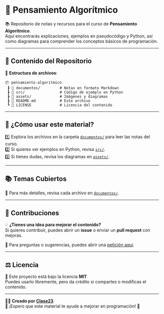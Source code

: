 # 🧠 Pensamiento Algorítmico

📚 Repositorio de notas y recursos para el curso de **Pensamiento Algorítmico**.  
Aquí encontrarás explicaciones, ejemplos en pseudocódigo y Python, así como diagramas para comprender los conceptos básicos de programación.

---

## 📌 Contenido del Repositorio

📂 **Estructura de archivos**:

```
📦 pensamiento-algoritmico
 ┣ 📂 documentos/         # Notas en formato Markdown
 ┣ 📂 src/                # Código de ejemplo en Python
 ┣ 📂 assets/             # Imágenes y diagramas
 ┣ 📜 README.md           # Este archivo
 ┗ 📜 LICENSE             # Licencia del contenido
```

---

## 🚀 ¿Cómo usar este material?

1️⃣ Explora los archivos en la carpeta [`documentos/`](documentos/) para leer las notas del curso.  
2️⃣ Si quieres ver ejemplos en Python, revisa [`src/`](src/).  
3️⃣ Si tienes dudas, revisa los diagramas en [`assets/`](assets/).  

---

## 📚 Temas Cubiertos


📌 Para más detalles, revisa cada archivo en [`documentos/`](documentos/).

---

## 🤝 Contribuciones

💡 **¿Tienes una idea para mejorar el contenido?**  
Si quieres contribuir, puedes abrir un **issue** o enviar un **pull request** con mejoras.

📩 Para preguntas o sugerencias, puedes abrir una [petición aquí](https://github.com/tu-usuario/pensamiento-algoritmico/issues).

---

## ⚖️ Licencia

📜 Este proyecto está bajo la licencia **MIT**   
Puedes usarlo libremente, pero da crédito si compartes o modificas el contenido.

---

👨‍💻 **Creado por [Clase23](https://github.com/Clase23)**  
🎯 ¡Espero que este material te ayude a mejorar en programación! 🚀
```
